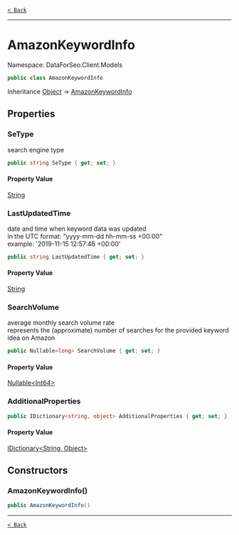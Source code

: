 [`< Back`](./)

---

# AmazonKeywordInfo

Namespace: DataForSeo.Client.Models

```csharp
public class AmazonKeywordInfo
```

Inheritance [Object](https://docs.microsoft.com/en-us/dotnet/api/system.object) → [AmazonKeywordInfo](./dataforseo.client.models.amazonkeywordinfo)

## Properties

### **SeType**

search engine type

```csharp
public string SeType { get; set; }
```

#### Property Value

[String](https://docs.microsoft.com/en-us/dotnet/api/system.string)<br>

### **LastUpdatedTime**

date and time when keyword data was updated
 <br>in the UTC format: “yyyy-mm-dd hh-mm-ss +00:00”
 <br>example: '2019-11-15 12:57:46 +00:00'

```csharp
public string LastUpdatedTime { get; set; }
```

#### Property Value

[String](https://docs.microsoft.com/en-us/dotnet/api/system.string)<br>

### **SearchVolume**

average monthly search volume rate
 <br>represents the (approximate) number of searches for the provided keyword idea on Amazon

```csharp
public Nullable<long> SearchVolume { get; set; }
```

#### Property Value

[Nullable&lt;Int64&gt;](https://docs.microsoft.com/en-us/dotnet/api/system.nullable-1)<br>

### **AdditionalProperties**

```csharp
public IDictionary<string, object> AdditionalProperties { get; set; }
```

#### Property Value

[IDictionary&lt;String, Object&gt;](https://docs.microsoft.com/en-us/dotnet/api/system.collections.generic.idictionary-2)<br>

## Constructors

### **AmazonKeywordInfo()**

```csharp
public AmazonKeywordInfo()
```

---

[`< Back`](./)
